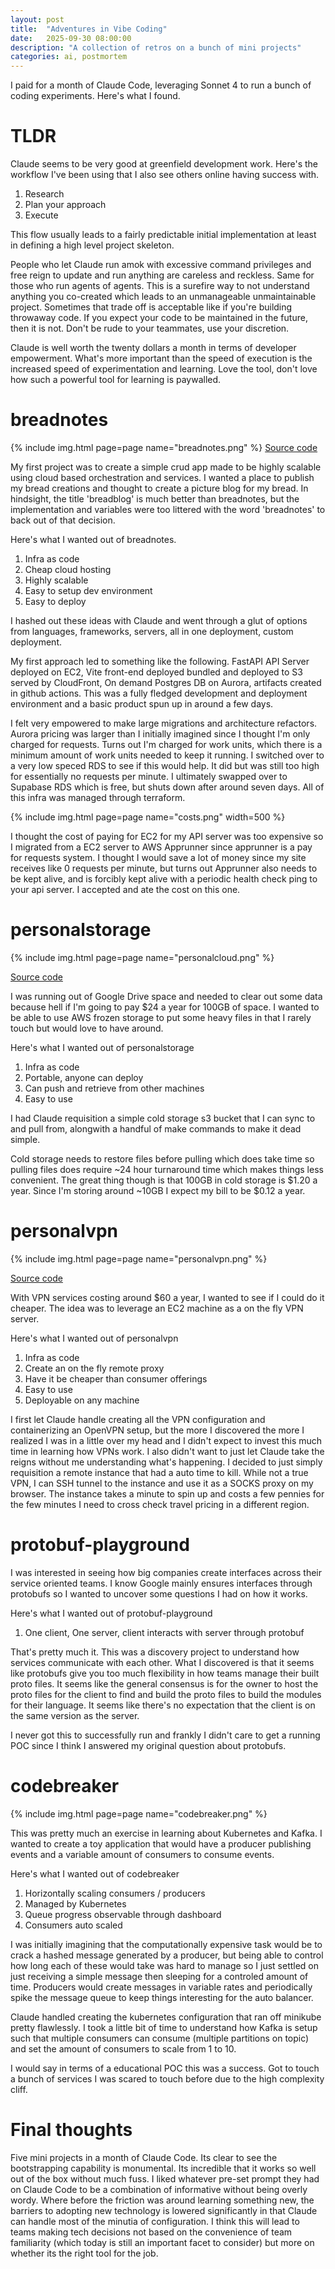 ```yaml
---
layout: post
title:  "Adventures in Vibe Coding"
date:   2025-09-30 08:00:00
description: "A collection of retros on a bunch of mini projects"
categories: ai, postmortem
---
```


I paid for a month of Claude Code, leveraging Sonnet 4 to run a bunch of coding experiments. Here's what I found.

# TLDR 
Claude seems to be very good at greenfield development work. Here's the workflow I've been using that I also see others online having success with.
1. Research
2. Plan your approach
3. Execute

This flow usually leads to a fairly predictable initial implementation at least in defining a high level project skeleton.

People who let Claude run amok with excessive command privileges and free reign to update and run anything are careless and reckless. Same for those who run agents of agents. This is a surefire way to not understand anything you co-created which leads to an unmanageable unmaintainable project. Sometimes that trade off is acceptable like if you're building throwaway code. If you expect your code to be maintained in the future, then it is not. Don't be rude to your teammates, use your discretion.

Claude is well worth the twenty dollars a month in terms of developer empowerment. What's more important than the speed of execution is the increased speed of experimentation and learning. Love the tool, don't love how such a powerful tool for learning is paywalled.

# breadnotes
{% include img.html page=page name="breadnotes.png" %}
[Source code](https://github.com/lee-jason/breadnotes)

My first project was to create a simple crud app made to be highly scalable using cloud based orchestration and services. I wanted a place to publish my bread creations and thought to create a picture blog for my bread. In hindsight, the title 'breadblog' is much better than breadnotes, but the implementation and variables were too littered with the word 'breadnotes' to back out of that decision.

Here's what I wanted out of breadnotes.
1. Infra as code
2. Cheap cloud hosting
3. Highly scalable
4. Easy to setup dev environment
5. Easy to deploy

I hashed out these ideas with Claude and went through a glut of options from languages, frameworks, servers, all in one deployment, custom deployment.

My first approach led to something like the following. FastAPI API Server deployed on EC2, Vite front-end deployed bundled and deployed to S3 served by CloudFront, On demand Postgres DB on Aurora, artifacts created in github actions. This was a fully fledged development and deployment environment and a basic product spun up in around a few days. 

I felt very empowered to make large migrations and architecture refactors. Aurora pricing was larger than I initially imagined since I thought I'm only charged for requests. Turns out I'm charged for work units, which there is a minimum amount of work units needed to keep it running. I switched over to a very low speced RDS to see if this would help. It did but was still too high for essentially no requests per minute. I ultimately swapped over to Supabase RDS which is free, but shuts down after around seven days. All of this infra was managed through terraform.

{% include img.html page=page name="costs.png" width=500 %}

I thought the cost of paying for EC2 for my API server was too expensive so I migrated from a EC2 server to AWS Apprunner since apprunner is a pay for requests system. I thought I would save a lot of money since my site receives like 0 requests per minute, but turns out Apprunner also needs to be kept alive, and is forcibly kept alive with a periodic health check ping to your api server. I accepted and ate the cost on this one.

# personalstorage
{% include img.html page=page name="personalcloud.png" %}

[Source code](https://github.com/lee-jason/personalcloud)

I was running out of Google Drive space and needed to clear out some data because hell if I'm going to pay $24 a year for 100GB of space. I wanted to be able to use AWS frozen storage to put some heavy files in that I rarely touch but would love to have around.

Here's what I wanted out of personalstorage
1. Infra as code
2. Portable, anyone can deploy
3. Can push and retrieve from other machines
4. Easy to use

I had Claude requisition a simple cold storage s3 bucket that I can sync to and pull from, alongwith a handful of make commands to make it dead simple. 

Cold storage needs to restore files before pulling which does take time so pulling files does require ~24 hour turnaround time which makes things less convenient.
The great thing though is that 100GB in cold storage is $1.20 a year. Since I'm storing around ~10GB I expect my bill to be $0.12 a year.

# personalvpn
{% include img.html page=page name="personalvpn.png" %}

[Source code](https://github.com/lee-jason/socksproxy)

With VPN services costing around $60 a year, I wanted to see if I could do it cheaper. The idea was to leverage an EC2 machine as a on the fly VPN server. 

Here's what I wanted out of personalvpn
1. Infra as code
2. Create an on the fly remote proxy
3. Have it be cheaper than consumer offerings
4. Easy to use
5. Deployable on any machine

I first let Claude handle creating all the VPN configuration and containerizing an OpenVPN setup, but the more I discovered the more I realized I was in a little over my head and I didn't expect to invest this much time in learning how VPNs work. I also didn't want to just let Claude take the reigns without me understanding what's happening. I decided to just simply requisition a remote instance that had a auto time to kill. While not a true VPN, I can SSH tunnel to the instance and use it as a SOCKS proxy on my browser. The instance takes a minute to spin up and costs a few pennies for the few minutes I need to cross check travel pricing in a different region.

# protobuf-playground
I was interested in seeing how big companies create interfaces across their service oriented teams. I know Google mainly ensures interfaces through protobufs so I wanted to uncover some questions I had on how it works.

Here's what I wanted out of protobuf-playground
1. One client, One server, client interacts with server through protobuf

That's pretty much it. This was a discovery project to understand how services communicate with each other. What I discovered is that it seems like protobufs give you too much flexibility in how teams manage their built proto files. It seems like the general consensus is for the owner to host the proto files for the client to find and build the proto files to build the modules for their language. It seems like there's no expectation that the client is on the same version as the server. 

I never got this to successfully run and frankly I didn't care to get a running POC since I think I answered my original question about protobufs.

# codebreaker
{% include img.html page=page name="codebreaker.png" %}

This was pretty much an exercise in learning about Kubernetes and Kafka. I wanted to create a toy application that would have a producer publishing events and a variable amount of consumers to consume events. 

Here's what I wanted out of codebreaker
1. Horizontally scaling consumers / producers
2. Managed by Kubernetes
3. Queue progress observable through dashboard
4. Consumers auto scaled

I was initially imagining that the computationally expensive task would be to crack a hashed message generated by a producer, but being able to control how long each of these would take was hard to manage so I just settled on just receiving a simple message then sleeping for a controled amount of time. Producers would create messages in variable rates and periodically spike the message queue to keep things interesting for the auto balancer.

Claude handled creating the kubernetes configuration that ran off minikube pretty flawlessly. I took a little bit of time to understand how Kafka is setup such that multiple consumers can consume (multiple partitions on topic) and set the amount of consumers to scale from 1 to 10. 

I would say in terms of a educational POC this was a success. Got to touch a bunch of services I was scared to touch before due to the high complexity cliff.

# Final thoughts
Five mini projects in a month of Claude Code. Its clear to see the bootstrapping capability is monumental. Its incredible that it works so well out of the box without much fuss. I liked whatever pre-set prompt they had on Claude Code to be a combination of informative without being overly wordy. Where before the friction was around learning something new, the barriers to adopting new technology is lowered significantly in that Claude can handle most of the minutia of configuration. I think this will lead to teams making tech decisions not based on the convenience of team familiarity (which today is still an important facet to consider) but more on whether its the right tool for the job.